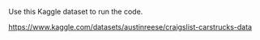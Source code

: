 Use this Kaggle dataset to run the code. 

https://www.kaggle.com/datasets/austinreese/craigslist-carstrucks-data
